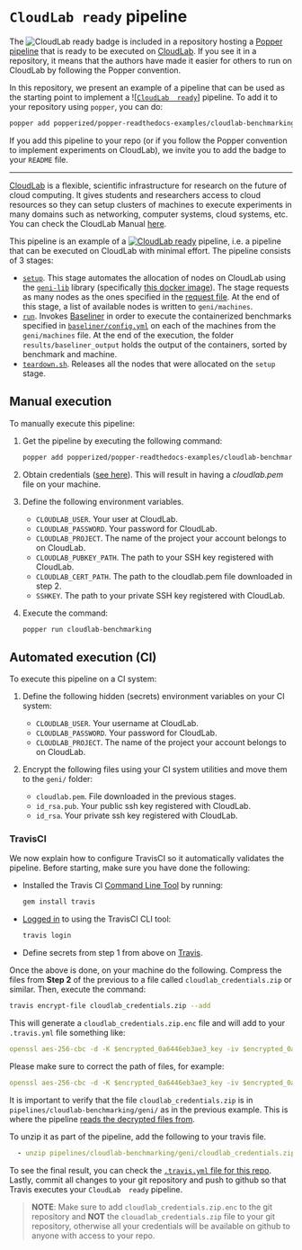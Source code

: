 # `CloudLab ready` pipeline


The ![[`CloudLab 
ready`](https://github.com/popperized/popper-readthedocs-examples/tree/master/pipelines/cloudlab-benchmarking)](https://img.shields.io/badge/CloudLab-ready-blue.svg)
 badge is included in a repository hosting a [Popper pipeline](https://github.com/systemslab/popper) that is ready to 
 be executed on [CloudLab](https://www.cloudlab.us/). If you see it in a repository, it means that the authors have made it easier for others to run on CloudLab by following the Popper convention.
 
 In this repository, we present an example of a pipeline that can be used 
 as the starting point to implement a ![[`CloudLab 
ready`](https://github.com/popperized/popper-readthedocs-examples/tree/master/pipelines/cloudlab-benchmarking)] pipeline. To add it to your repository using `popper`, you can do:

```bash
popper add popperized/popper-readthedocs-examples/cloudlab-benchmarking
```

If you add this pipeline to your repo (or if you follow the Popper convention to implement experiments on CloudLab), we invite you to add the badge to your `README` file.

--------------

[CloudLab](https://www.cloudlab.us/) is a flexible, scientific 
infrastructure for research on the future of cloud computing. It gives 
students and researchers access to cloud resources so they can setup 
clusters of machines to execute experiments in many domains such as 
networking, computer systems, cloud systems, etc. You can check the 
CloudLab Manual [here](http://docs.cloudlab.us).

This pipeline is an example of a [![`CloudLab 
ready`](https://img.shields.io/badge/CloudLab-ready-blue.svg)](https://github.com/popperized/popper-readthedocs-examples/tree/master/pipelines/cloudlab-benchmarking) 
pipeline, i.e. a pipeline that can be executed on CloudLab with 
minimal effort. The pipeline consists of 3 stages:

  * [`setup`](./setup.sh). This stage automates the allocation of 
    nodes on CloudLab using the 
    [`geni-lib`](https://bitbucket.org/barnstorm/geni-lib) library 
    (specifically [this docker 
    image](https://github.com/ivotron/docker-geni-lib)). The stage 
    requests as many nodes as the ones specified in the [request 
    file](./geni/request.py#L24). At the end of this stage, a list of 
    available nodes is written to `geni/machines`.
  * [`run`](./run.sh). Invokes 
    [Baseliner](https://github.com/ivotron/baseliner) in order to 
    execute the containerized benchmarks specified in 
    [`baseliner/config.yml`](./baseliner/config.yml) on each of the 
    machines from the `geni/machines` file. At the end of the 
    execution, the folder `results/baseliner_output` holds the output 
    of the containers, sorted by benchmark and machine.
  * [`teardown.sh`](./teardown.sh). Releases all the nodes that were 
    allocated on the `setup` stage.

## Manual execution

To manually execute this pipeline:

 1) Get the pipeline by executing the following command:

    ```bash
    popper add popperized/popper-readthedocs-examples/cloudlab-benchmarking
    ```

 2) Obtain credentials ([see 
    here](http://docs.cloudlab.us/geni-lib/intro/creds/cloudlab.html)). 
    This will result in having a *cloudlab.pem* file on your machine.

 3) Define the following environment variables.

    * `CLOUDLAB_USER`. Your user at CloudLab.
    * `CLOUDLAB_PASSWORD`. Your password for CloudLab.
    * `CLOUDLAB_PROJECT`. The name of the project your account belongs to on CloudLab.
    * `CLOUDLAB_PUBKEY_PATH`. The path to your SSH key registered with CloudLab.
    * `CLOUDLAB_CERT_PATH`. The path to the cloudlab.pem file 
      downloaded in step 2.
    * `SSHKEY`. The path to your private SSH key registered with CloudLab.

 4) Execute the command:

    ```bash
    popper run cloudlab-benchmarking
    ```

## Automated execution (CI)

To execute this pipeline on a CI system:

 1) Define the following hidden (secrets) environment variables on 
    your CI system:

      * `CLOUDLAB_USER`. Your username at CloudLab.
      * `CLOUDLAB_PASSWORD`. Your password for CloudLab.
      * `CLOUDLAB_PROJECT`. The name of the project your account 
        belongs to on CloudLab.

 2) Encrypt the following files using your CI system utilities and 
    move them to the `geni/` folder:

    * `cloudlab.pem`. File downloaded in the previous stages.
    * `id_rsa.pub`. Your public ssh key registered with CloudLab.
    * `id_rsa`. Your private ssh key registered with CloudLab.

### TravisCI

We now explain how to configure TravisCI so it automatically validates 
the pipeline. Before starting, make sure you have done the following:

  * Installed the Travis CI [Command Line 
    Tool](https://github.com/travis-ci/travis.rb#readme) by running:

    ```bash
    gem install travis
    ```

  * [Logged in](https://github.com/travis-ci/travis.rb#login) to using 
    the TravisCI CLI tool:

    ```bash
    travis login
    ```

  * Define secrets from step 1 from above on 
    [Travis](https://docs.travis-ci.com/user/environment-variables/#Defining-Variables-in-Repository-Settings).

Once the above is done, on your machine do the following. Compress the 
files from **Step 2** of the previous to a file called 
`cloudlab_credentials.zip` or similar. Then, execute the command:

```bash
travis encrypt-file cloudlab_credentials.zip --add
```

This will generate a `cloudlab_credentials.zip.enc` file and will add 
to your `.travis.yml` file something like:

```yaml
openssl aes-256-cbc -d -K $encrypted_0a6446eb3ae3_key -iv $encrypted_0a6446eb3ae3_iv -in cloudlab_credentials.zip.enc -out cloudlab_credentials.zip
```

Please make sure to correct the path of files, for example:

```yaml
openssl aes-256-cbc -d -K $encrypted_0a6446eb3ae3_key -iv $encrypted_0a6446eb3ae3_iv -in /route/to/cloudlab_credentials.zip.enc -out pipelines/cloudlab-benchmarking/geni/cloudlab_credentials.zip
```

It is important to verify that the file `cloudlab_credentials.zip` is 
in `pipelines/cloudlab-benchmarking/geni/` as in the previous example. 
This is where the pipeline [reads the decrypted files from](pipelines/cloudlab-benchmarking/setup.sh).

To unzip it as part of the pipeline, add the following to your travis file.

```yaml
  - unzip pipelines/cloudlab-benchmarking/geni/cloudlab_credentials.zip -d pipelines/cloudlab-benchmarking/geni/
```

To see the final result, you can check the [`.travis.yml` file for 
this repo](.travis.yml). Lastly, commit all changes to your git 
repository and push to github so that Travis executes your `CloudLab 
ready` pipeline.

> **NOTE**: Make sure to add `cloudlab_credentials.zip.enc` to the git 
> repository and **NOT** the `clouadlab_credentials.zip` file to your 
> git repository, otherwise all your credentials will be available on 
> github to anyone with access to your repo.
